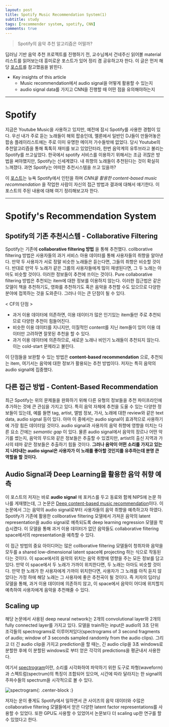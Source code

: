 ```yaml
---
layout: post
title: Spotify Music Recommendation System(1)
subtitle: study
tags: [recommender system, spotify, CNN]
comments: true
---
```

> Spotify의 음악 추천 알고리즘은 어떨까?

딥러닝 기반 음악 추천 프로젝트를 진행하기 전, 교수님께서 건네주신 읽어볼 material 리스트를 읽어보는데 흥미로운 포스트가 있어 정리 겸 공유하고자 한다. 이 글은 먼저 해당 [포스트]('https://benanne.github.io/2014/08/05/spotify-cnns.html')를 참고했음을 밝힌다.

* Key insights of this article
  * Music recommendation에서 audio signal을 어떻게 활용할 수 있는지
  * audio signal data를 가지고 CNN을 진행할 때 어떤 점을 유의해야하는지

---

# Spotify

지금은 Youtube Music을 사용하고 있지만, 예전에 잠시 Spotify를 사용한 경험이 있다. 우선 내가 주로 듣는 노래들이 해외 팝송인데, 멜론에서 일반인 DJ들이 만들어놓은 팝송 플레이리스트에는 주로 이미 유명한 메이저 가수들밖에 없었다. 당시 Youtube의 추천알고리즘을 통해 톡톡히 재미를 보고 있었던터라, 한번 음악계의 유투브라고 불리는 Spotify를 쓰고싶었다. 한국에서 spotify 서비스를 이용하기 위해서는 조금 귀찮은 방법을 써야했지만, Spotify는 신세계였다. 내 취향의 노래들이 추천된다는 것이 확실히 느껴졌다. 과연 Spotify는 어떠한 추천시스템을 쓰고 있을까?

이 [포스트]('https://benanne.github.io/2014/08/05/spotify-cnns.html')는 뉴욕 Spotify에서 인턴을 하며 *CNN을 활용한 content-based music recommendation* 을 작업한 사람이 자신의 접근 방법과 결과에 대해서 얘기한다. 이 포스트의 주된 내용에 대해 여기 정리해보고자 한다.

---

# Spotify's Recommendation System
## Spotify의 기존 추천시스템 - Collaborative Filtering

Spotify는 기존에 **collaborative filtering 방법** 을 통해 추천했다. collborative filtering 방법은 사용자들의 과거 서비스 아용 데이터를 통해 사용자들의 취향을 알아낸다. 만약 두 사용자가 서로 정말 비슷한 노래들은 듣는다면, 그들의 취향은 비슷할 것이다. 반대로 만약 두 노래가 같은 그룹의 사용자들에게 많이 재생된다면, 그 두 노래는 아마도 비슷할 것이다. 이러한 정보들이 추천에 쓰이는 것이다. Pure collaborative filtering 방법은 추천되는 item에 대한 정보를 이용하지 않는다. 이러한 접근법은 같은 모델이 책을 추천하기도, 영화를 추천하기도 혹은 음악을 추천할 수도 있으므로 다양한 분야에 접목하는 것을 도와준다. 그러나 이는 큰 단점이 될 수 있다.

< CF의 단점 >
* 과거 이용 데이터에 의존하면, 이용 데이터가 많은 인기있는 item들만 주로 추천되므로 다양한 추천이 힘들어진다.
* 비슷한 이용 데이터를 지니지만, 이질적인 content를 지닌 item들이 있어 이용 데이터만 고려하면 잘못된 추천을 할 수 있다.
* 과거 이용 데이터에 의존하므로, 새로운 노래나 비인기 노래들이 추천되지 않는다. 이는 cold-start 문제라고 불린다.

이 단점들을 보완할 수 있는 방법은 **content-based recommendation** 으로, 추천되는 item, 여기서는 음악에 대한 정보가 활용되는 추천 방법이다. 저자는 특히 음악의 audio signal에 집중했다.

## 다른 접근 방법 - Content-Based Recommendation

최근 Spotify는 위의 문제들을 완화하기 위해 다른 유형의 정보들을 추천 파이프라인에 추가하는 것에 큰 관심을 가지고 있다. 특히 음악 자체에 추천을 도울 수 있는 다양한 정보들이 있는데, 예를 들면 tag, artist, 앨범 정보, 가사, 노래에 대한 review와 같은 text data, audio signal 등이 있다. 아마 이 중에서는 audio signal이 효과적으로 사용하기에 가장 힘든 데이터일 것이다. audio signal과 사용자의 음악 취향에 영향을 미치는 다른 요소 간에는 *semantic gap* 이 있다. 물론 audio signal에서 음악의 장르나 어떤 악기를 썼는지, 음악의 무드와 같은 정보들은 추출할 수 있겠지만, artist의 출신 지역과 가사의 테마 같은 정보들은 추출하기 힘들 것이다. **그러나 음악이 어떤 소리를 가지고 있는지 나타내는 audio signal은 사용자가 이 노래를 좋아할 것인지를 유추하는데 분명 큰 역할을 할 것이다.**

## Audio Signal과 Deep Learning을 활용한 음악 취향 예측

이 포스트의 저자는 바로 **audio signal** 에 포커스를 두고 동료와 함께 NIPS에 논문 하나를 게재했는데, 그 논문은 [Deep content-based music recommendation](https://papers.nips.cc/paper/5004-deep-content-based-music-recommendation.pdf)이다. 이 논문에서 그는 음악의 audio signal로부터 사용자들의 음악 취향을 예측하고자 하였다. Spotify가 기존에 활용한 collborative filtering 모델에서 가져온 음악의 latent representation을 audio signal로 예측되도록 deep learning regression 모델을 학습시켰다. 이 모델을 통해 과거 이용 데이터가 없던 음악들도 collaborative filtering space에서의 representation을 예측할 수 있다.

이 접근 방법의 중요 아이디어는 많은 collborative filtering 모델들이 청취자와 음악을 모두를 a shared low-dimensional latent space에 projecting 하는 식으로 작동된다는 것이다. 이 space에서의 음악의 위치는 음악 취향에 영향을 주는 모든 정보를 담고 있다. 만약 이 space에서 두 노래가 가까이 위치한다면, 두 노래는 아마도 비슷할 것이다. 만약 한 노래가 한 사용자에게 가까이 위치한다면, 사용자가 그 노래를 아직 듣지 않았다는 가정 하에 해당 노래는 그 사용자에 좋은 추천곡이 될 것이다. 즉 저자의 딥러닝 모델을 통해, 과거 이용 데이터에 의존하지 않고, 이 space에서 음악이 어디에 위치할지 예측하여 사용자에게 음악을 추천해줄 수 있다.

## Scaling up

해당 논문에서 사용된 deep neural network는 2개의 convolutional layer와 2개의 fully connected layer를 가지고 있다. 모델을 train하는 input은 audio의 3초 단위 조각들의 spectrograms로 이루어져있다(spectrograms of 3 second fragments of audio; window of 3 seconds sampled randomly from the audio clips). 그리고 더 긴 audio clip을 가지고 prediction을 할 때는, 긴 audio clip을 3초 windows로 분할한 후에 이 분할된 windows로 부터 얻은 각각의 predictions을 평균내서 사용한다.

여기서 [spectrogram](https://en.wikipedia.org/wiki/Spectrogram)이란, 소리를 시각화하여 파악하기 위한 도구로 파형(waveform)과 스펙트럼(spectrum)의 특징이 조합되어 있으며, 시간에 따라 달라지는 한 signal의 주파수들의 spectrum을 시각적으로 볼 수 있다.

![spectrogram](https://upload.wikimedia.org/wikipedia/commons/c/c5/Spectrogram-19thC.png){: .center-block :}

저자는 운이 좋게도 Spotify에서 일하면서 큰 사이즈의 음악 데이터와 수많은 collaborative filtering 모델들에서 얻은 다양한 latent factor representations를 사용할 수 있었다. 또한 GPU도 사용할 수 있었어서 논문보다 더 scaling up한 연구를 할 수 있었다고 한다.
